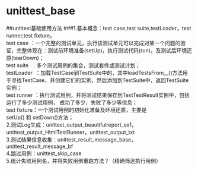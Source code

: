 # unittest_base
##unittest基础使用方法
###1.基本概念：test case,test suite,testLoader，test runner,test fixture。   
test case  ：一个完整的测试单元，执行该测试单元可以完成对某一个问题的验证，完整体现在：测试前环境准备(setUp)，执行测试代码(run)，及测试后环境还原(tearDown)；     
test suite  ：多个测试用例的集合，测试套件或测试计划；    
testLoader  ：加载TestCase到TestSuite中的，其中loadTestsFrom__()方法用于寻找TestCase，并创建它们的实例，然后添加到TestSuite中，返回TestSuite实例；    
test runner ：执行测试用例，并将测试结果保存到TextTestResult实例中，包括运行了多少测试用例， 成功了多少，失败了多少等信息；    
test fixture：一个测试用例的初始化准备及环境还原，主要是setUp() 和 setDown()方法；    
2.测试Log生成：unittest_output_beautifulreport_ex1，unittest_output_HtmlTestRunner，unittest_output_txt    
3.测试结果信息收集：unittest_result_message_base，unittest_result_message_bf    
4.跳过用例：unittest_skip_case  
5.统计失败用例名，并将失败用例重跑方法？（精确筛选执行用例）  

